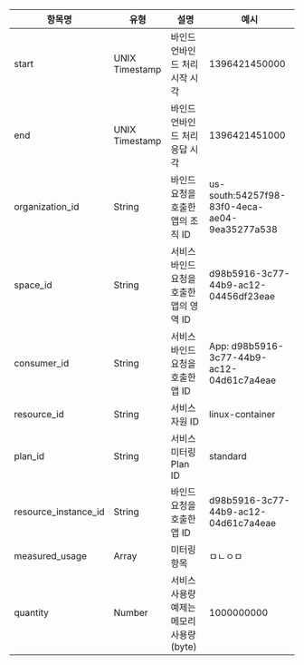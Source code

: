  | 항목명                 |유형             | 설명                                          | 예시                                           |
 |-----------------------|-----------------|----------------------------------------------|----------------------------------------------|
 |   start               | UNIX Timestamp  |바인드 언바인드 처리 시작 시각                   |1396421450000                                    |
 |   end                 | UNIX Timestamp  |  바인드 언바인드 처리 응답 시각                 |1396421451000                                    |
 |  organization_id      | String          | 바인드 요청을 호출한 앱의 조직 ID               | us-south:54257f98-83f0-4eca-ae04-9ea35277a538   |
 |   space_id            |String           | 서비스 바인드 요청을 호출한 앱의 영역 ID         |d98b5916-3c77-44b9-ac12-04456df23eae             |
 |  consumer_id          | String          |서비스 바인드 요청을 호출한 앱 ID                | App: d98b5916-3c77-44b9-ac12-04d61c7a4eae       |
 |  resource_id          |String           |서비스 자원 ID                                 |linux-container                                 |
 |  plan_id              |String           | 서비스 미터링 Plan ID                         |standard                                        |
 |  resource_instance_id | String          |바인드 요청을 호출한 앱 ID                      | d98b5916-3c77-44b9-ac12-04d61c7a4eae            |
 |  measured_usage       | Array           | 미터링 항목                                   | ㅁㄴㅇㅁ                                        ||   measure             | String          | 미터링 대상 명                                |sample_service_usage_param1                     |
 |  quantity             |Number           |  서비스 사용량 예제는 메모리 사용량 (byte)      |1000000000                                        |

